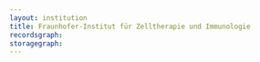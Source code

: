 ```yaml
---
layout: institution
title: Fraunhofer-Institut für Zelltherapie und Immunologie
recordsgraph: 
storagegraph: 
---
```

